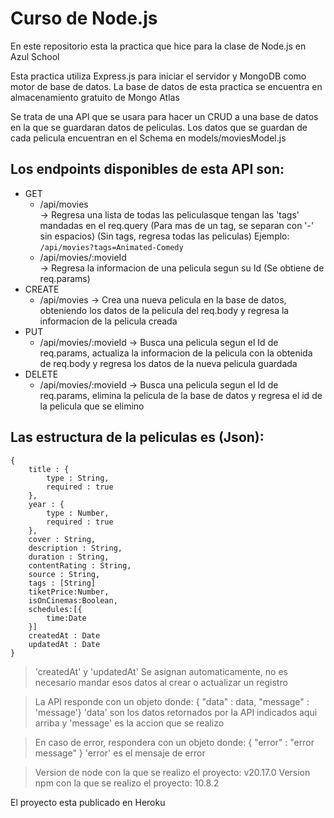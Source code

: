 # Curso de Node.js

En este repositorio esta la practica que hice para la clase de Node.js en Azul School

Esta practica utiliza Express.js para iniciar el servidor y MongoDB como motor de base de datos.
La base de datos de esta practica se encuentra en almacenamiento gratuito de Mongo Atlas

Se trata de una API que se usara para hacer un CRUD a una base de datos en la que se guardaran datos de peliculas. Los datos que se guardan de cada pelicula encuentran en el Schema en models/moviesModel.js


      
## Los endpoints disponibles de esta API son: 
- GET
    * /api/movies  
          -> Regresa una lista de todas las peliculasque tengan las 'tags' mandadas en el req.query (Para mas de un tag, se separan con '-' sin espacios) (Sin tags, regresa todas las peliculas) Ejemplo: `/api/movies?tags=Animated-Comedy`
    * /api/movies/:movieId  
          -> Regresa la informacion de una pelicula segun su Id (Se obtiene de req.params)
- CREATE
    * /api/movies
          -> Crea una nueva pelicula en la base de datos, obteniendo los datos de la pelicula del req.body y regresa la informacion de la pelicula creada
- PUT
    * /api/movies/:movieId
          -> Busca una pelicula segun el Id de req.params, actualiza la informacion de la pelicula con la obtenida de req.body y regresa los datos de la nueva pelicula guardada
- DELETE
    * /api/movies/:movieId
          -> Busca una pelicula segun el Id de req.params, elimina la pelicula de la base de datos y regresa el id de la pelicula que se elimino
  
## Las estructura de la peliculas es (Json):
```
{
    title : {
        type : String,
        required : true 
    },
    year : {
        type : Number,  
        required : true
    },
    cover : String,
    description : String,
    duration : String,
    contentRating : String,
    source : String,
    tags : [String]
    tiketPrice:Number,
    isOnCinemas:Boolean,
    schedules:[{
        time:Date
    }]
    createdAt : Date
    updatedAt : Date
}
```  
> 'createdAt' y 'updatedAt' Se asignan automaticamente, no es necesario mandar esos datos al crear o actualizar un registro
  
> La API responde con un objeto donde:
> { "data" : data, "message" : 'message'}
> 'data' son los datos retornados por la API indicados aqui arriba y 'message' es la accion que se realizo

> En caso de error, respondera con un objeto donde:
> { "error" : "error message" }
> 'error' es el mensaje de error

> Version de node con la que se realizo el proyecto: v20.17.0
> Version npm con la que se realizo el proyecto: 10.8.2
  
El proyecto esta publicado en Heroku
